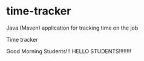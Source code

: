 # time-tracker
Java (Maven) application for tracking time on the job

Time tracker

Good Morning Students!!!
HELLO STUDENTS!!!!!!!!
